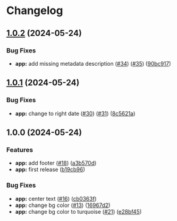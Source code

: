 # Changelog

## [1.0.2](https://github.com/zaap59/sandbox-release/compare/v1.0.1...v1.0.2) (2024-05-24)


### Bug Fixes

* **app:** add missing metadata description ([#34](https://github.com/zaap59/sandbox-release/issues/34)) ([#35](https://github.com/zaap59/sandbox-release/issues/35)) ([90bc917](https://github.com/zaap59/sandbox-release/commit/90bc91728991e5f2305dafad3dc76a59faeb3766))

## [1.0.1](https://github.com/zaap59/sandbox-release/compare/v1.0.0...v1.0.1) (2024-05-24)


### Bug Fixes

* **app:** change to right date ([#30](https://github.com/zaap59/sandbox-release/issues/30)) ([#31](https://github.com/zaap59/sandbox-release/issues/31)) ([8c5621a](https://github.com/zaap59/sandbox-release/commit/8c5621a2977fe93c7a96d39f861bb981d9fc1111))

## 1.0.0 (2024-05-24)


### Features

* **app:** add footer ([#18](https://github.com/zaap59/sandbox-release/issues/18)) ([a3b570d](https://github.com/zaap59/sandbox-release/commit/a3b570d8d800e76f20d4886056a40448c50ef0ea))
* **app:** first release ([b19cb96](https://github.com/zaap59/sandbox-release/commit/b19cb96a4f6962e91f81d226311ddb13e34dc55e))


### Bug Fixes

* **app:** center text ([#16](https://github.com/zaap59/sandbox-release/issues/16)) ([cb0363f](https://github.com/zaap59/sandbox-release/commit/cb0363fe091e1e809027cb8cb0f8a9994c94112d))
* **app:** change bg color ([#13](https://github.com/zaap59/sandbox-release/issues/13)) ([16967d2](https://github.com/zaap59/sandbox-release/commit/16967d24abc01f662c99a31b125df41019433c61))
* **app:** change bg color to turquoise ([#21](https://github.com/zaap59/sandbox-release/issues/21)) ([e28bf45](https://github.com/zaap59/sandbox-release/commit/e28bf453a2b0ddce0e8df80b24d8f06066a6f8b2))
